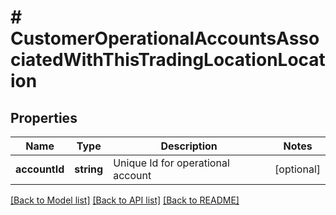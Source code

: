 # # CustomerOperationalAccountsAssociatedWithThisTradingLocationLocation

## Properties

Name | Type | Description | Notes
------------ | ------------- | ------------- | -------------
**accountId** | **string** | Unique Id for operational account | [optional]

[[Back to Model list]](../../README.md#models) [[Back to API list]](../../README.md#endpoints) [[Back to README]](../../README.md)
